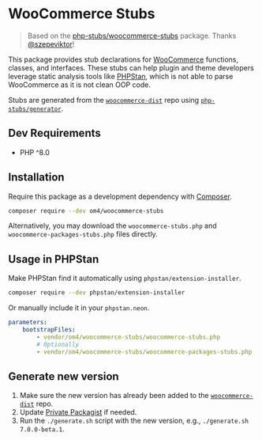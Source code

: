 # WooCommerce Stubs

> Based on the [php-stubs/woocommerce-stubs](https://github.com/php-stubs/woocommerce-stubs) package. Thanks [@szepeviktor](https://github.com/szepeviktor)!

This package provides stub declarations for [WooCommerce](https://woocommerce.com/) functions, classes, and interfaces. These stubs can help plugin and theme developers leverage static analysis tools like [PHPStan](https://github.com/phpstan/phpstan), which is not able to parse WooCommerce as it is not clean OOP code.

Stubs are generated from the [`woocommerce-dist`](https://github.com/OM4/woocommerce-dist) repo using [`php-stubs/generator`](https://github.com/php-stubs/generator).

## Dev Requirements

- PHP ^8.0

## Installation

Require this package as a development dependency with [Composer](https://getcomposer.org).

```bash
composer require --dev om4/woocommerce-stubs
```

Alternatively, you may download the `woocommerce-stubs.php` and `woocommerce-packages-stubs.php` files directly.

## Usage in PHPStan

Make PHPStan find it automatically using `phpstan/extension-installer`.

```bash
composer require --dev phpstan/extension-installer
```

Or manually include it in your `phpstan.neon`.

```yaml
parameters:
    bootstrapFiles:
        - vendor/om4/woocommerce-stubs/woocommerce-stubs.php
        # Optionally
        - vendor/om4/woocommerce-stubs/woocommerce-packages-stubs.php
```

## Generate new version

1. Make sure the new version has already been added to the [`woocommerce-dist`](https://github.com/OM4/woocommerce-dist) repo.
2. Update [Private Packagist](https://packagist.com/orgs/om4/packages/3389306) if needed.
3. Run the `./generate.sh` script with the new version, e.g., `./generate.sh 7.0.0-beta.1`.
